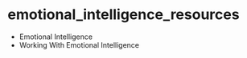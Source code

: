# emotional_intelligence_resources
- Emotional Intelligence
- Working With Emotional Intelligence
  
